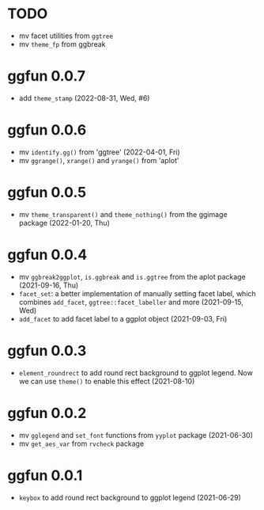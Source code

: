 # TODO

+ mv facet utilities from `ggtree`
+ mv `theme_fp` from ggbreak

# ggfun 0.0.7

+ add `theme_stamp` (2022-08-31, Wed, #6)

# ggfun 0.0.6

+ mv `identify.gg()` from 'ggtree' (2022-04-01, Fri)
+ mv `ggrange()`, `xrange()` and `yrange()` from 'aplot'

# ggfun 0.0.5

+ mv `theme_transparent()` and `theme_nothing()` from the ggimage package (2022-01-20, Thu)

# ggfun 0.0.4

+ mv `ggbreak2ggplot`, `is.ggbreak` and `is.ggtree` from the aplot package (2021-09-16, Thu)
+ `facet_set`: a better implementation of manually setting facet label, which combines `add_facet`, `ggtree::facet_labeller`  and more (2021-09-15, Wed)
+ `add_facet` to add facet label to a ggplot object (2021-09-03, Fri)

# ggfun 0.0.3

+ `element_roundrect` to add round rect background to ggplot legend. Now we can use `theme()` to enable this effect (2021-08-10)

# ggfun 0.0.2

+ mv `gglegend` and `set_font` functions from `yyplot` package (2021-06-30)
+ mv `get_aes_var` from `rvcheck` package

# ggfun 0.0.1

+ `keybox` to add round rect background to ggplot legend (2021-06-29)

